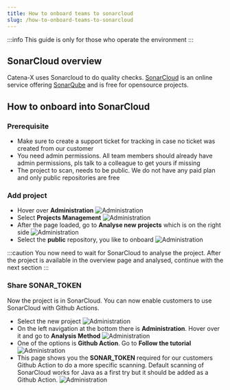 ```yaml
---
title: How to onboard teams to sonarcloud
slug: /how-to-onboard-teams-to-sonarcloud
---
```


:::info
This guide is only for those who operate the environment
:::

## SonarCloud overview

Catena-X uses Sonarcloud to do quality checks. [SonarCloud](https://sonarcloud.io/) is an online service offering [SonarQube](https://en.wikipedia.org/wiki/SonarQube) and is free for opensource projects.

## How to onboard into SonarCloud

### Prerequisite

- Make sure to create a support ticket for tracking in case no ticket was created from our customer
- You need admin permissions. All team members should already have admin permissions, pls talk to a colleague to get yours if missing
- The project to scan, needs to be public. We do not have any paid plan and only public repositories are free

### Add project

- Hover over **Administration**
  ![Administration](assets/sonarcloud/sc_projectsetup_1.png)
- Select **Projects Management**
  ![Administration](assets/sonarcloud/sc_projectsetup_2.png)
- After the page loaded, go to **Analyse new projects** which is on the right side
  ![Administration](assets/sonarcloud/sc_projectsetup_3.png)
- Select the **public** repository, you like to onboard
  ![Administration](assets/sonarcloud/sc_projectsetup_4.png)

:::caution
You now need to wait for SonarCloud to analyse the project. After the project is available in the overview page and analysed, continue with the next section
:::

### Share **SONAR_TOKEN**

Now the project is in SonarCloud. You can now enable customers to use SonarCloud with Github Actions.

- Select the new project
  ![Administration](assets/sonarcloud/sc_projectsetup_5.png)
- On the left navigation at the bottom there is **Administration**. Hover over it and go to **Analysis Method**
  ![Administration](assets/sonarcloud/sc_projectsetup_6.png)
- One of the options is **Github Action**. Go to **Follow the tutorial**
  ![Administration](assets/sonarcloud/sc_projectsetup_7.png)
- This page shows you the **SONAR_TOKEN** required for our customers Github Action to do a more specific scanning. Default scanning of SonarCloud works for Java as a first try but it should be added as a Github Action.
  ![Administration](assets/sonarcloud/sc_projectsetup_8.png)
